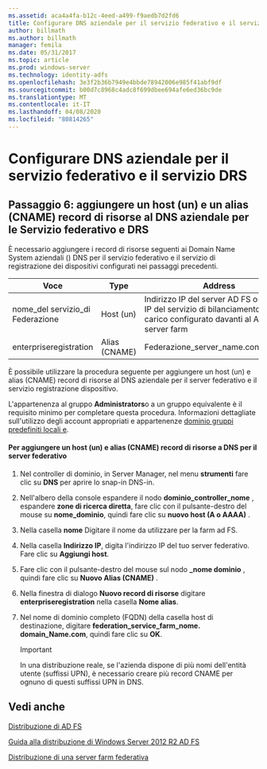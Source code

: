```yaml
---
ms.assetid: aca4a4fa-b12c-4eed-a499-f9aedb7d2fd6
title: Configurare DNS aziendale per il servizio federativo e il servizio DRS
author: billmath
ms.author: billmath
manager: femila
ms.date: 05/31/2017
ms.topic: article
ms.prod: windows-server
ms.technology: identity-adfs
ms.openlocfilehash: 3e3f2b36b7949e4bbde78942006e985f41abf9df
ms.sourcegitcommit: b00d7c8968c4adc8f699dbee694afe6ed36bc9de
ms.translationtype: MT
ms.contentlocale: it-IT
ms.lasthandoff: 04/08/2020
ms.locfileid: "80814265"
---
```

# <a name="configure-corporate-dns-for-the-federation-service-and-drs"></a>Configurare DNS aziendale per il servizio federativo e il servizio DRS
  
## <a name="step-6-add-a-host-a-and-alias-cname-resource-record-to-corporate-dns-for-the-federation-service-and-drs"></a>Passaggio 6: aggiungere un host \(un\) e un alias \(CNAME\) record di risorse al DNS aziendale per le Servizio federativo e DRS  
È necessario aggiungere i record di risorse seguenti ai Domain Name System aziendali \(\) DNS per il servizio federativo e il servizio di registrazione dei dispositivi configurati nei passaggi precedenti.  
  
|Voce|Type|Address|  
|---------|--------|-----------|  
|nome\_del servizio\_di Federazione|Host \(un\)|Indirizzo IP del server AD FS o indirizzo IP del servizio di bilanciamento del carico configurato davanti al AD FS server farm|  
|enterpriseregistration|Alias \(CNAME\)|Federazione\_server\_name.contoso.com|  
  
È possibile utilizzare la procedura seguente per aggiungere un host \(un\) e alias \(CNAME\) record di risorse al DNS aziendale per il server federativo e il servizio registrazione dispositivo.  
  
L'appartenenza al gruppo **Administrators**o a un gruppo equivalente è il requisito minimo per completare questa procedura.  Informazioni dettagliate sull'utilizzo degli account appropriati e appartenenze [dominio gruppi predefiniti locali e](https://go.microsoft.com/fwlink/?LinkId=83477).   
  
#### <a name="to-add-a-host-a-and-alias-cname-resource-records-to-dns-for-your-federation-server"></a>Per aggiungere un host \(un\) e alias \(CNAME\) record di risorse a DNS per il server federativo  
  
1.  Nel controller di dominio, in Server Manager, nel menu **strumenti** fare clic su **DNS** per aprire lo snap-in DNS\-in.  
  
2.  Nell'albero della console espandere il nodo **dominio\_controller\_nome** , espandere **zone di ricerca diretta**, fare clic con il pulsante\-destro del mouse su **nome\_dominio**, quindi fare clic su **nuovo host \(A o AAAA\)** .  
  
3.  Nella casella **nome** Digitare il nome da utilizzare per la farm ad FS.  
  
4.  Nella casella **Indirizzo IP**, digita l'indirizzo IP del tuo server federativo. Fare clic su **Aggiungi host**.  
  
5.  Fare clic con il pulsante\-destro del mouse sul nodo **\_nome dominio** , quindi fare clic su **Nuovo Alias \(CNAME\)** .  
  
6.  Nella finestra di dialogo **Nuovo record di risorse** digitare **enterpriseregistration** nella casella **Nome alias**.  
  
7.  Nel nome di dominio completo \(FQDN\) della casella host di destinazione, digitare **federation\_service\_farm\_nome. domain\_Name.com**, quindi fare clic su **OK**.  
  
    > [!IMPORTANT]  
    > In una distribuzione reale, se l'azienda dispone di più nomi dell'entità utente \(suffissi UPN\), è necessario creare più record CNAME per ognuno di questi suffissi UPN in DNS.  
  
## <a name="see-also"></a>Vedi anche 

[Distribuzione di AD FS](../../ad-fs/AD-FS-Deployment.md)  

[Guida alla distribuzione di Windows Server 2012 R2 AD FS](../../ad-fs/deployment/Windows-Server-2012-R2-AD-FS-Deployment-Guide.md)  
 
[Distribuzione di una server farm federativa](../../ad-fs/deployment/Deploying-a-Federation-Server-Farm.md)  
  

